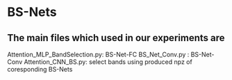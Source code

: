 # BS-Nets
## The main files which used in our experiments are

Attention_MLP_BandSelection.py: BS-Net-FC
BS_Net_Conv.py : BS-Net-Conv 
Attention_CNN_BS.py: select bands using produced npz of coresponding BS-Nets
